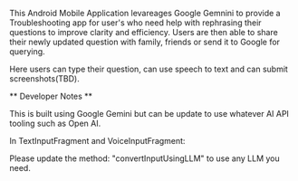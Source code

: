 This Android Mobile Application levareages Google Gemnini to provide a Troubleshooting app for user's who need help with rephrasing their questions to improve clarity and efficiency.
Users are then able to share their newly updated question with family, friends or send it to Google for querying.

Here users can type their question, can use speech to text and can submit screenshots(TBD).


** Developer Notes **

This is built using Google Gemini but can be update to use whatever AI API tooling such as Open AI. 

In TextInputFragment and VoiceInputFragment:

Please update the method: "convertInputUsingLLM" to use any LLM you need.
